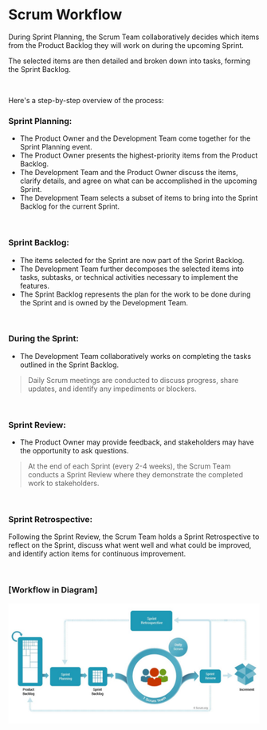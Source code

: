 # Scrum Workflow

During Sprint Planning, the Scrum Team collaboratively decides which items from the Product Backlog they will work on during the upcoming Sprint.

The selected items are then detailed and broken down into tasks, forming the Sprint Backlog.

<br>

Here's a step-by-step overview of the process:

### Sprint Planning:

- The Product Owner and the Development Team come together for the Sprint Planning event.
- The Product Owner presents the highest-priority items from the Product Backlog.
- The Development Team and the Product Owner discuss the items, clarify details, and agree on what can be accomplished in the upcoming Sprint.
- The Development Team selects a subset of items to bring into the Sprint Backlog for the current Sprint.

<br>

### Sprint Backlog:

- The items selected for the Sprint are now part of the Sprint Backlog.
- The Development Team further decomposes the selected items into tasks, subtasks, or technical activities necessary to implement the features.
- The Sprint Backlog represents the plan for the work to be done during the Sprint and is owned by the Development Team.

<br>

### During the Sprint:

- The Development Team collaboratively works on completing the tasks outlined in the Sprint Backlog.

> Daily Scrum meetings are conducted to discuss progress, share updates, and identify any impediments or blockers.

<br>

### Sprint Review:

- The Product Owner may provide feedback, and stakeholders may have the opportunity to ask questions.

> At the end of each Sprint (every 2-4 weeks), the Scrum Team conducts a Sprint Review where they demonstrate the completed work to stakeholders.

<br>

### Sprint Retrospective:

Following the Sprint Review, the Scrum Team holds a Sprint Retrospective to reflect on the Sprint, discuss what went well and what could be improved, and identify action items for continuous improvement.

<br>

### [Workflow in Diagram]

![Alt text](image.png)

<br>
